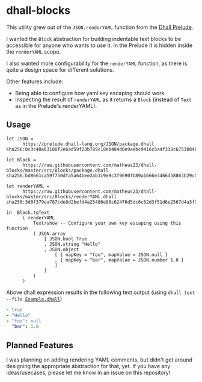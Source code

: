 # dhall-blocks

This utility grew out of the `JSON.renderYAML` function from the [Dhall Prelude](https://github.com/dhall-lang/dhall-lang/blob/master/Prelude/JSON/renderYAML).

I wanted the `Block` abstraction for building indentable text blocks to be accessible for anyone who wants to use it. In the Prelude it is hidden inside the `renderYAML` scope.

I also wanted more configurability for the `renderYAML` function, as there is quite a design space for different solutions.

Other features include:
* Being able to configure how yaml key escaping should work
* Inspecting the result of `renderYAML` as it returns a `Block` (instead of `Text` as in the Prelude's renderYAML).

## Usage

```dhall
let JSON =
      https://prelude.dhall-lang.org/JSON/package.dhall sha256:0c3c40a63108f2e6ad59f23b789c18eb484d0e9aebc9416c5a4f338c6753084b

let Block =
      https://raw.githubusercontent.com/matheus23/dhall-blocks/master/src/Blocks/package.dhall sha256:bd8661ca59f750dfa5a64bee2ab3c9e9c3f9690fb89a1666e3466d58863b29c0

let renderYAML =
      https://raw.githubusercontent.com/matheus23/dhall-blocks/master/src/Blocks/renderYAML.dhall sha256:3d0f379ea787cde8d2befd4a25486e88c62476d5dc6c62d3f51d6e2567d4a3f9

in  Block.toText
      ( renderYAML
          Text/show -- Configure your own key escaping using this function
          ( JSON.array
              [ JSON.bool True
              , JSON.string "Hello"
              , JSON.object
                  [ { mapKey = "foo", mapValue = JSON.null }
                  , { mapKey = "bar", mapValue = JSON.number 1.0 }
                  ]
              ]
          )
      )
```

Above dhall expression results in the following text output (using `dhall text --file `[`Example.dhall`](./Example.dhall))

```yaml
- true
- "Hello"
- "foo": null
  "bar": 1.0
```

## Planned Features

I was planning on adding rendering YAML comments, but didn't get around designing the appropriate abstraction for that, yet. If you have any ideas/usecases, please let me know in an issue on this repository!
